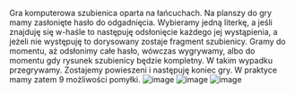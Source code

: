 Gra komputerowa szubienica oparta na łańcuchach. Na planszy do gry mamy zasłonięte hasło do odgadnięcia. Wybieramy jedną literkę, a jeśli znajduję się w-haśle to następuję odsłonięcie każdego jej wystąpienia, a jeżeli nie występuję to dorysowany zostaje fragment szubienicy. Gramy do momentu, aż odsłonimy całe hasło, wówczas wygrywamy, albo do momentu gdy rysunek szubienicy będzie kompletny. W takim wypadku przegrywamy. Zostajemy powieszeni i następuję koniec gry. W praktyce mamy zatem 9 możliwości pomyłki.
![image](https://user-images.githubusercontent.com/79860696/114261138-4c2e7c80-99d9-11eb-961b-c54ecd534360.png)
![image](https://user-images.githubusercontent.com/79860696/114261239-c65f0100-99d9-11eb-9055-b307987fa642.png)
![image](https://user-images.githubusercontent.com/79860696/114261248-dbd42b00-99d9-11eb-9b4c-ce713b1ca0d7.png)


